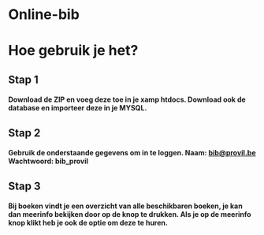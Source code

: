 # Online-bib
# Hoe gebruik je het?
## Stap 1
#### Download de ZIP en voeg deze toe in je xamp htdocs. Download ook de database en importeer deze in je MYSQL.
## Stap 2
#### Gebruik de onderstaande gegevens om in te loggen. Naam: bib@provil.be Wachtwoord: bib_provil
## Stap 3
#### Bij boeken vindt je een overzicht van alle beschikbaren boeken, je kan dan meerinfo bekijken door op de knop te drukken. Als je op de meerinfo knop klikt heb je ook de optie om deze te huren.
